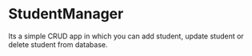 # StudentManager
Its a simple CRUD app in which you can add student, update student or delete student from database.
